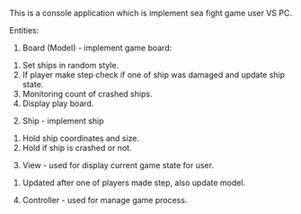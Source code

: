 This is a console application which is implement sea fight game user VS PC.

Entities:
1) Board (Model) - implement game board:
  1.  Set ships in random style.
  2.  If player make step check if one of ship was damaged and update ship state.
  3.  Monitoring count of crashed ships.
  4.  Display play board.
2) Ship - implement ship
  1.  Hold ship coordinates and size.
  2.  Hold if ship is crashed or not.
3) View - used for display current game state for user.
  1. Updated after one of players made step, also update model.
4) Controller - used for manage game process.
